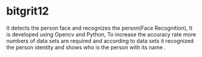 # bitgrit12
It detects the person face and recognizes the person(Face Recognition), It is developed using Opencv and Python, To increase the accuracy rate more numbers of data sets are required and according to data sets it recognized the person identity and shows who is the person with its name .
